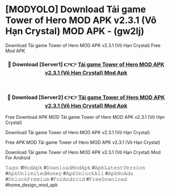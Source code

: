 # [MODYOLO] Download Tải game Tower of Hero MOD APK v2.3.1 (Vô Hạn Crystal) MOD APK - (gw2lj)
Download Tải game Tower of Hero MOD APK v2.3.1 (Vô Hạn Crystal) Free Mod APK

<div align="center">
<h3>🔴 Download [Server1] 👉👉 <a href="https://apk-comot.site?title=Tải_game_Tower_of_Hero_MOD_APK_v2.3.1_(Vô_Hạn_Crystal)">Tải game Tower of Hero MOD APK v2.3.1 (Vô Hạn Crystal) Mod Apk</a></h3><br>

<h3>🔴 Download [Server2] 👉👉 <a href="https://apk-comot.site?title=Tải_game_Tower_of_Hero_MOD_APK_v2.3.1_(Vô_Hạn_Crystal)">Tải game Tower of Hero MOD APK v2.3.1 (Vô Hạn Crystal) Mod Apk</a></h3>
</div>


Free Download APK MOD Tải game Tower of Hero MOD APK v2.3.1 (Vô Hạn Crystal)

Download Tải game Tower of Hero MOD APK v2.3.1 (Vô Hạn Crystal) 

Free APK MOD Tải game Tower of Hero MOD APK v2.3.1 (Vô Hạn Crystal) 

Download Tải game Tower of Hero MOD APK v2.3.1 (Vô Hạn Crystal) Mod For Android

𝚃𝚊𝚐𝚜: #𝙼𝚘𝚍𝙰𝚙𝚔 #𝙳𝚘𝚠𝚗𝚕𝚘𝚊𝚍𝙼𝚘𝚍𝙰𝚙𝚔 #𝙰𝚙𝚔𝙻𝚊𝚝𝚎𝚜𝚝𝚅𝚎𝚛𝚜𝚒𝚘𝚗 #𝙰𝚙𝚔𝚄𝚗𝚕𝚒𝚖𝚒𝚝𝚎𝚍𝙼𝚘𝚗𝚎𝚢 #𝙰𝚙𝚔𝚄𝚗𝚕𝚘𝚌𝚔𝙰𝚕𝚕 #𝙰𝚙𝚔𝙽𝚘𝙰𝚍𝚜 #𝚄𝚗𝚕𝚘𝚌𝚔𝙿𝚛𝚎𝚖𝚒𝚞𝚖 #𝙵𝚘𝚛𝙰𝚗𝚍𝚛𝚘𝚒𝚍 #𝙵𝚛𝚎𝚎𝙳𝚘𝚠𝚗𝚕𝚘𝚊𝚍 #home_design_mod_apk